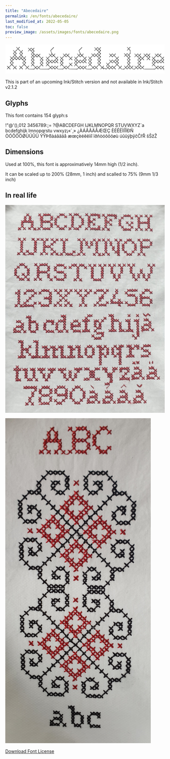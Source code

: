 ```yaml
---
title: "Abecedaire"
permalink: /en/fonts/abecedaire/
last_modified_at: 2022-05-05
toc: false
preview_image: /assets/images/fonts/abecedaire.png
---
```


![Abecedaire](/assets/images/fonts/abecedaire.png)

This is part of an upcoming Ink/Stitch version and not available in Ink/Stitch v2.1.2

## Glyphs

This font contains  154 glyph:s

	
!"@'(),012
3456789:;=
?@ABCDEFGH
IJKLMNOPQR
STUVWXYZ`a
bcdefghijk
lmnopqrstu
vwxyz¡«´¸»
¿ÀÁÂÃÄÅÆŒÇ
ÈÉÊËÌÍÎÏÐÑ
ÒÓÔÕÖØÙÚÛÜ
ÝŸÞßàáâãäå
æœçèéêëìíî
ïðñòóôõöøù
úûüýþÿčČřŘ
šŠžŽ

## Dimensions

Used at 100%, this font is approximatively 14mm high (1/2 inch). 

It can be scaled up to 200%  (28mm, 1 inch) and scalled to 75% (9mm  1/3 inch)


## In real life
![Abecedaire](/assets/images/fonts/abecedaire1.jpg)

![Abecedaire](/assets/images/fonts/abecedaire2.jpg)


[Download Font License](https://github.com/inkstitch/inkstitch/tree/main/fonts/abecedaire/LICENSE)
